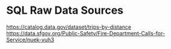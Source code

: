 # SQL Raw Data Sources
https://catalog.data.gov/dataset/trips-by-distance
https://data.sfgov.org/Public-Safety/Fire-Department-Calls-for-Service/nuek-vuh3
